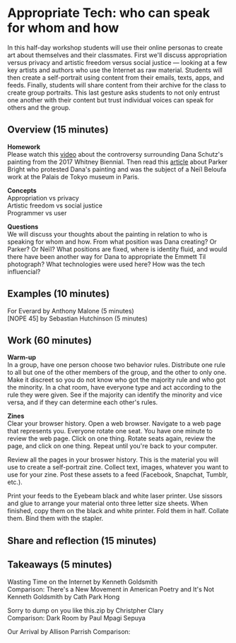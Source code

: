 # Appropriate Tech: who can speak for whom and how

In this half-day workshop students will use their online personas to create art about themselves and their classmates. First we'll discuss appropriation versus privacy and artistic freedom versus social justice — looking at a few key artists and authors who use the Internet as raw material. Students will then create a self-portrait using content from their emails, texts, apps, and feeds. Finally, students will share content from their archive for the class to create group portraits. This last gesture asks students to not only entrust one another with their content but trust individual voices can speak for others and the group. 


## Overview (15 minutes)

<b>Homework</b> <br>
Please watch this [video](https://video.vice.com/en_us/embed/58dabbab91d237b4148aa34f) about the controversy surrounding Dana Schutz's painting from the 2017 Whitney Biennial. Then read this [article](https://news.artnet.com/art-world/parker-bright-paris-protest-1227947) about Parker Bright who protested Dana's painting and was the subject of a Neïl Beloufa work at the Palais de Tokyo museum in Paris.

<b>Concepts</b> <br>
Appropriation vs privacy <br>
Artistic freedom vs social justice  <br>
Programmer vs user

<b>Questions</b> <br>
We will discuss your thoughts about the painting in relation to who is speaking for whom and how. From what position was Dana creating? Or Parker? Or Neïl? What positions are fixed, where is identity fluid, and would there have been another way for Dana to appropriate the Emmett Til photograph? What technologies were used here? How was the tech influencial?  


## Examples (10 minutes)

For Everard by Anthony Malone (5 minutes) <br>
[NOPE 45] by Sebastian Hutchinson (5 minutes) <br>


## Work (60 minutes)

<b>Warm-up</b> <br>
In a group, have one person choose two behavior rules. Distribute one rule to all but one of the other members of the group, and the other to only one. Make it discreet so you do not know who got the majority rule and who got the minority. In a chat room, have everyone type and act according to the rule they were given. See if the majority can identify the minority and vice versa, and if they can determine each other's rules.


<b>Zines</b> <br>
Clear your browser history. Open a web browser. Navigate to a web page that represents you. Everyone rotate one seat. You have one minute to review the web page. Click on one thing. Rotate seats again, review the page, and click on one thing. Repeat until you're back to your computer.

Review all the pages in your broswer history. This is the material you will use to create a self-portrait zine. Collect text, images, whatever you want to use for your zine. Post these assets to a feed (Facebook, Snapchat, Tumblr, etc.). 

Print your feeds to the Eyebeam black and white laser printer. Use sissors and glue to arrange your material onto three letter size sheets. When finished, copy them on the black and white printer. Fold them in half. Collate them. Bind them with the stapler.


## Share and reflection (15 minutes)


## Takeaways (5 minutes)
Wasting Time on the Internet by Kenneth Goldsmith <br>
Comparison: There's a New Movement in American Poetry and It's Not Kenneth Goldsmith by Cath Park Hong

Sorry to dump on you like this.zip by Christpher Clary <br>
Comparison: Dark Room by Paul Mpagi Sepuya

Our Arrival by Allison Parrish
Comparison: 


